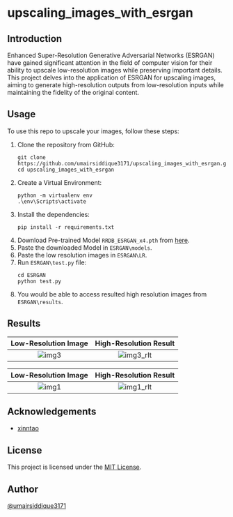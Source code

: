 # upscaling_images_with_esrgan

## Introduction
Enhanced Super-Resolution Generative Adversarial Networks (ESRGAN) have gained significant attention in the field of computer vision for their ability to upscale low-resolution images while preserving important details. This project delves into the application of ESRGAN for upscaling images, aiming to generate high-resolution outputs from low-resolution inputs while maintaining the fidelity of the original content.

## Usage
To use this repo to upscale your images, follow these steps:

1. Clone the repository from GitHub:
   ```
   git clone https://github.com/umairsiddique3171/upscaling_images_with_esrgan.git
   cd upscaling_images_with_esrgan
   ```
2. Create a Virtual Environment:
   ```
   python -m virtualenv env
   .\env\Scripts\activate
   ```
3. Install the dependencies:
   ```
   pip install -r requirements.txt
   ```
4. Download Pre-trained Model ``RRDB_ESRGAN_x4.pth`` from [here](https://drive.google.com/drive/u/0/folders/17VYV_SoZZesU6mbxz2dMAIccSSlqLecY).
5. Paste the downloaded Model in ``ESRGAN\models``.
6. Paste the low resolution images in ``ESRGAN\LR``.
7. Run ``ESRGAN\test.py`` file:
   ```
   cd ESRGAN
   python test.py
   ```
8. You would be able to access resulted high resolution images from ``ESRGAN\results``.

## Results 
| Low-Resolution Image | High-Resolution Result |
|:--------------------:|:----------------------:|
| ![img3](https://github.com/umairsiddique3171/upscaling_images_with_esrgan/assets/148565997/dd9477cb-aba5-47a0-84f0-bf62d088a0de) | ![img3_rlt](https://github.com/umairsiddique3171/upscaling_images_with_esrgan/assets/148565997/aea061c5-12a8-4de7-9ab9-8d20a286f803)|

| Low-Resolution Image | High-Resolution Result |
|:--------------------:|:----------------------:|
| ![img1](https://github.com/umairsiddique3171/upscaling_images_with_esrgan/assets/148565997/52a6370e-e9b8-4b36-8ad4-f970f3c0d043) | ![img1_rlt](https://github.com/umairsiddique3171/upscaling_images_with_esrgan/assets/148565997/92962e03-386f-448a-88e0-640526d90f90)|

## Acknowledgements
- [xinntao](https://github.com/xinntao/ESRGAN)

## License 
This project is licensed under the [MIT License](https://github.com/umairsiddique3171/upscaling_images_with_esrgan/blob/main/LICENSE).

## Author
[@umairsiddique3171](https://github.com/umairsiddique3171)
